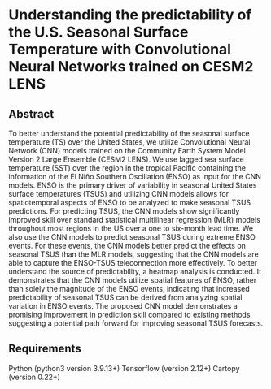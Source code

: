 # Understanding the predictability of the U.S. Seasonal Surface Temperature with Convolutional Neural Networks trained on CESM2 LENS

## Abstract
To better understand the potential predictability of the seasonal surface temperature (TS) over the United States, we utilize Convolutional Neural Network (CNN) models trained on the Community Earth System Model Version 2 Large Ensemble (CESM2 LENS). We use lagged sea surface temperature (SST) over the region in the tropical Pacific containing the information of the El Niño Southern Oscillation (ENSO) as input for the CNN models. ENSO is the primary driver of variability in seasonal United States surface temperatures (TSUS) and utilizing CNN models allows for spatiotemporal aspects of ENSO to be analyzed to make seasonal TSUS predictions. For predicting TSUS, the CNN models show significantly improved skill over standard statistical multilinear regression (MLR) models throughout most regions in the US over a one to six-month lead time. We also use the CNN models to predict seasonal TSUS during extreme ENSO events. For these events, the CNN models better predict the effects on seasonal TSUS than the MLR models, suggesting that the CNN models are able to capture the ENSO-TSUS teleconnection more effectively. To better understand the source of predictability, a heatmap analysis is conducted. It demonstrates that the CNN models utilize spatial features of ENSO, rather than solely the magnitude of the ENSO events, indicating that increased predictability of seasonal TSUS can be derived from analyzing spatial variation in ENSO events. The proposed CNN model demonstrates a promising improvement in prediction skill compared to existing methods, suggesting a potential path forward for improving seasonal TSUS forecasts.

## Requirements
Python (python3 version 3.9.13+)
Tensorflow (version 2.12+)
Cartopy (version 0.22+)
